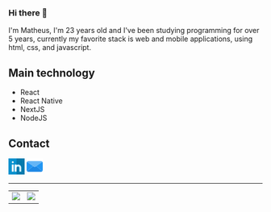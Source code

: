### Hi there 👋
I'm Matheus, I'm 23 years old and I've been studying programming for over 5 years, currently my favorite stack is web and mobile applications, using html, css, and javascript.

## Main technology
- React
- React Native
- NextJS
- NodeJS

## Contact
<contact>
<a href="https://www.linkedin.com/in/matheus-p-agostinho/" target="_blank"><img alt="Linkedin" src="/images/linkedin.png" title="Linkedin"></a>
<a href="mailto:mat.matheus_pa@hotmail.com" target="_blank"><img alt="Email" src="/images/email.png" title="Email"></a>
</contact>

 ---
<center>
<table>
  <td>
    <img src="https://github-readme-stats.vercel.app/api?username=themath123&theme=dark&show_icons=true">   
  </td>
  <td>
    <img src="https://github-readme-stats.vercel.app/api/top-langs/?username=anuraghazra&theme=dark&layout=compact&exclude_repo=exerciciosemc&langs_count=10">
  </td>
</table>
</center>
